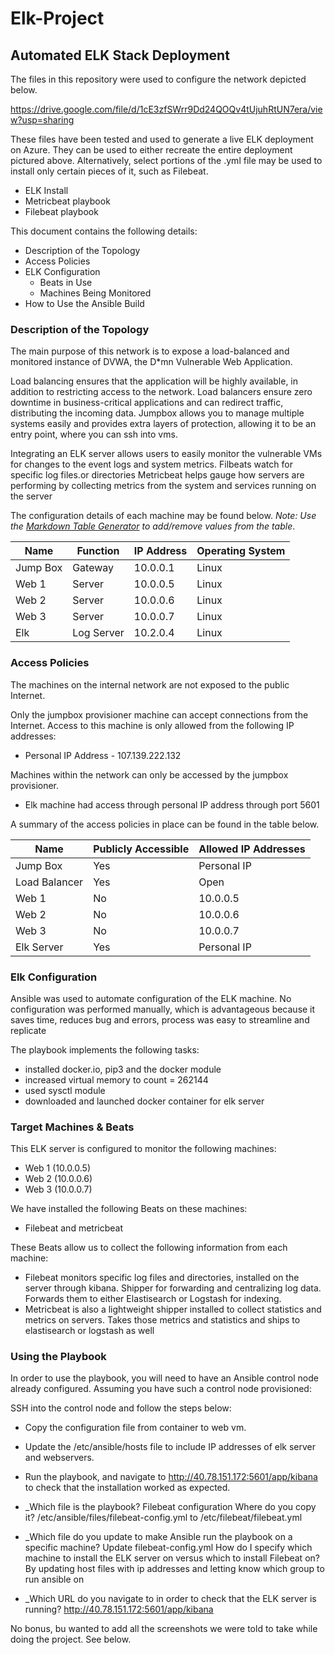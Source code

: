 # Elk-Project
## Automated ELK Stack Deployment
 
The files in this repository were used to configure the network depicted below.
 
https://drive.google.com/file/d/1cE3zfSWrr9Dd24QOQv4tUjuhRtUN7era/view?usp=sharing 
 

 
These files have been tested and used to generate a live ELK deployment on Azure. They can be used to either recreate the entire deployment pictured above. Alternatively, select portions of the .yml file may be used to install only certain pieces of it, such as Filebeat.
 
  - ELK Install
  - Metricbeat playbook
  - Filebeat playbook
 
This document contains the following details:
- Description of the Topology
- Access Policies
- ELK Configuration
  - Beats in Use
  - Machines Being Monitored
- How to Use the Ansible Build
 
 
### Description of the Topology
 
The main purpose of this network is to expose a load-balanced and monitored instance of DVWA, the D*mn Vulnerable Web Application.
 
Load balancing ensures that the application will be highly available, in addition to restricting access to the network.
Load balancers ensure zero downtime in business-critical applications and can redirect traffic, distributing the incoming data. Jumpbox allows you to manage multiple systems easily and provides extra layers of protection, allowing it to be an entry point, where you can ssh into vms.
 
Integrating an ELK server allows users to easily monitor the vulnerable VMs for changes to the event logs and system metrics.
Filbeats watch for specific log files.or directories
Metricbeat helps gauge how servers are performing by collecting metrics from the system and services running on the server
 
 
The configuration details of each machine may be found below.
_Note: Use the [Markdown Table Generator](http://www.tablesgenerator.com/markdown_tables) to add/remove values from the table_.
 
| Name     | Function | IP Address | Operating System |
|----------|----------|------------|------------------|
| Jump Box | Gateway  | 10.0.0.1   | Linux            |
| Web 1    | Server   | 10.0.0.5   | Linux            |
| Web 2    | Server   | 10.0.0.6   | Linux            |
| Web 3    | Server   | 10.0.0.7   | Linux            |
| Elk      |Log Server| 10.2.0.4   | Linux            |
 
### Access Policies
 
The machines on the internal network are not exposed to the public Internet. 
 
Only the jumpbox provisioner machine can accept connections from the Internet. Access to this machine is only allowed from the following IP addresses:
- Personal IP Address - 107.139.222.132
 
Machines within the network can only be accessed by the jumpbox provisioner.
- Elk machine had access through personal IP address through port 5601
 
A summary of the access policies in place can be found in the table below.
 
| Name        | Publicly Accessible | Allowed IP Addresses |
|-------------|---------------------|----------------------|
| Jump Box    | Yes                 | Personal IP          |
|Load Balancer| Yes                 |     Open             |
|Web 1        | No                  |   10.0.0.5           |
|Web 2        | No                  |   10.0.0.6           |
|Web 3        | No                  |   10.0.0.7           |
|Elk Server   | Yes                 | Personal IP          |
 
### Elk Configuration
 
Ansible was used to automate configuration of the ELK machine. No configuration was performed manually, which is advantageous because it saves time, reduces bug and errors, process was easy to streamline and replicate
 
The playbook implements the following tasks:
- installed docker.io, pip3 and the docker module
- increased virtual memory to count = 262144
- used sysctl module
- downloaded and launched docker container for elk server
 

 
 
### Target Machines & Beats
This ELK server is configured to monitor the following machines:
- Web 1 (10.0.0.5)
- Web 2 (10.0.0.6)
- Web 3 (10.0.0.7)
 
We have installed the following Beats on these machines:
- Filebeat and metricbeat
 
These Beats allow us to collect the following information from each machine:
- Filebeat monitors specific log files and directories, installed on the server through kibana. Shipper for forwarding and centralizing log data. Forwards them to either Elastisearch or Logstash for indexing.
- Metricbeat is also a lightweight shipper installed to collect statistics and metrics on servers. Takes those metrics and statistics and ships to elastisearch or logstash as well
 
### Using the Playbook
In order to use the playbook, you will need to have an Ansible control node already configured. Assuming you have such a control node provisioned: 
 
SSH into the control node and follow the steps below:
- Copy the configuration file from container to web vm.
- Update the /etc/ansible/hosts file to include IP addresses of elk server and webservers.
- Run the playbook, and navigate to http://40.78.151.172:5601/app/kibana to check that the installation worked as expected.
 
- _Which file is the playbook? Filebeat configuration
Where do you copy it? /etc/ansible/files/filebeat-config.yml to /etc/filebeat/filebeat.yml
- _Which file do you update to make Ansible run the playbook on a specific machine? Update filebeat-config.yml
How do I specify which machine to install the ELK server on versus which to install Filebeat on? By updating host files with ip addresses and letting know which group to run ansible on
- _Which URL do you navigate to in order to check that the ELK server is running? http://40.78.151.172:5601/app/kibana
 
No bonus, bu wanted to add all the screenshots we were told to take while doing the project. See below.





